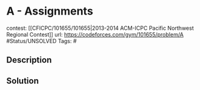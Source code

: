 # A - Assignments

contest: [[CFICPC/101655/101655|2013-2014 ACM-ICPC Pacific Northwest Regional Contest]]
url: https://codeforces.com/gym/101655/problem/A
#Status/UNSOLVED
Tags: #

## Description

## Solution

